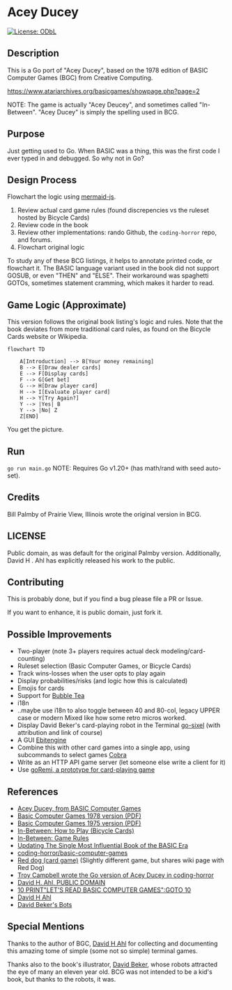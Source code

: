 
# Acey Ducey
[![License: ODbL](https://img.shields.io/badge/License-PDDL-brightgreen.svg)](https://opendatacommons.org/licenses/pddl/)

## Description
This is a Go port of "Acey Ducey", based on the 1978 edition of
BASIC Computer Games (BGC) from Creative Computing.

https://www.atariarchives.org/basicgames/showpage.php?page=2

NOTE: The game is actually "Acey Deucey", and sometimes called "In-Between".
"Acey Ducey" is simply the spelling used in BCG.

## Purpose
Just getting used to Go. When BASIC was a thing, this was the first code I ever typed in and debugged.
So why not in Go? 

## Design Process

Flowchart the logic using [mermaid-js](https://github.com/mermaid-js/mermaid).

1. Review actual card game rules (found discrepencies vs the ruleset hosted by Bicycle Cards)
1. Review code in the book
1. Review other implementations: rando Github, the `coding-horror` repo, and forums. 
1. Flowchart original logic

To study any of these BCG listings, it helps to annotate printed code, or flowchart it.
The BASIC language variant used in the book did not support GOSUB, or even "THEN" and "ELSE".
Their workaround was spaghetti GOTOs, sometimes statement cramming, which makes it harder to read.

## Game Logic (Approximate)

This version follows the original book listing's logic and rules. Note that the book deviates
from more traditional card rules, as found on the Bicycle Cards website or Wikipedia.

```mermaid
flowchart TD
    
    A[Introduction] --> B[Your money remaining]
    B --> E[Draw dealer cards]
    E --> F[Display cards]
    F --> G[Get bet]
    G --> H[Draw player card]
    H --> I[Evaluate player card]
    H --> Y[Try Again?]
    Y --> |Yes| B
    Y --> |No| Z
    Z[END]
```

You get the picture.

## Run

`go run main.go`
NOTE: Requires Go v1.20+ (has math/rand with seed auto-set).

## Credits

Bill Palmby of Prairie View, Illinois wrote the original version in BCG.

## LICENSE
Public domain, as was default for the original Palmby version.
Additionally, David H . Ahl has explicitly released his work to the public.

## Contributing

This is probably done, but if you find a bug please file a PR or Issue.

If you want to enhance, it is public domain, just fork it.

## Possible Improvements

* Two-player (note 3+ players requires actual deck modeling/card-counting)
* Ruleset selection (Basic Computer Games, or Bicycle Cards)
* Track wins-losses when the user opts to play again
* Display probabilities/risks (and logic how this is calculated)
* Emojis for cards
* Support for [Bubble Tea](https://github.com/charmbracelet/bubbletea)
* i18n
* ..maybe use i18n to also toggle between 40 and 80-col, legacy UPPER case or modern Mixed like how some retro micros worked.
* Display David Beker's card-playing robot in the Terminal [go-sixel](https://github.com/mattn/go-sixel) (with attribution and link of course)
* A GUI [Ebitengine](https://ebitengine.org/)
* Combine this with other card games into a single app, using subcommands to select games [Cobra](https://github.com/spf13/cobra)
* Write as an HTTP API game server (let someone else write a client for it)
* Use [goRemi, a prototype for card-playing game](https://github.com/ibrdrahim/goRemi)

## References

* [Acey Ducey, from BASIC Computer Games](https://www.atariarchives.org/basicgames/showpage.php?page=2)
* [Basic Computer Games 1978 version (PDF)](https://annarchive.com/files/Basic_Computer_Games_Microcomputer_Edition.pdf)
* [Basic Computer Games 1975 version (PDF)](http://www.bitsavers.org/pdf/dec/_Books/101_BASIC_Computer_Games_Mar75.pdf)
* [In-Between: How to Play (Bicycle Cards)](https://bicyclecards.com/how-to-play/in-between/)
* [In-Between: Game Rules](https://playingcarddecks.com/blogs/how-to-play/in-between-game-rules)
* [Updating The Single Most Influential Book of the BASIC Era](https://blog.codinghorror.com/updating-the-single-most-influential-book-of-the-basic-era/)
* [coding-horror/basic-computer-games](https://github.com/coding-horror/basic-computer-games)
* [Red dog (card game)](https://en.wikipedia.org/wiki/Red_dog_(card_game)) (Slightly different game, but shares wiki page with Red Dog)
* [Troy Campbell wrote the Go version of Acey Ducey in coding-horror](https://github.com/coding-horror/basic-computer-games/commits/main/00_Alternate_Languages/01_Acey_Ducey)
* [David H. Ahl, PUBLIC DOMAIN](https://twitter.com/search?q=David%20ahl&src=typed_query&f=live)
* [10 PRINT"LET'S READ BASIC COMPUTER GAMES":GOTO 10](https://forums.somethingawful.com/showthread.php?threadid=3928712)
* [David H Ahl](https://en.wikipedia.org/wiki/David_H._Ahl)
* [David Beker's Bots](http://www.bekerbots.com/)

## Special Mentions

Thanks to the author of BGC, [David H Ahl](https://en.wikipedia.org/wiki/David_H._Ahl) for collecting and documenting
this amazing tome of simple (some not so simple) terminal games.

Thanks also to the book's illustrator, [David Beker](http://www.bekerbots.com/), whose robots attracted the eye
of many an eleven year old. BCG was not intended to be a kid's book, but thanks to the robots, it was.